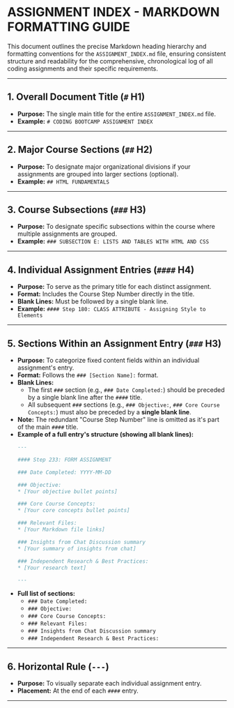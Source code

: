 # ASSIGNMENT INDEX - MARKDOWN FORMATTING GUIDE

This document outlines the precise Markdown heading hierarchy and formatting conventions for the `ASSIGNMENT_INDEX.md` file, ensuring consistent structure and readability for the comprehensive, chronological log of all coding assignments and their specific requirements.

---

## 1. Overall Document Title (`#` H1)
* **Purpose:** The single main title for the entire `ASSIGNMENT_INDEX.md` file.
* **Example:** `# CODING BOOTCAMP ASSIGNMENT INDEX`

---

## 2. Major Course Sections (`##` H2)
* **Purpose:** To designate major organizational divisions if your assignments are grouped into larger sections (optional).
* **Example:** `## HTML FUNDAMENTALS`

---

## 3. Course Subsections (`###` H3)
* **Purpose:** To designate specific subsections within the course where multiple assignments are grouped.
* **Example:** `### SUBSECTION E: LISTS AND TABLES WITH HTML AND CSS`

---

## 4. Individual Assignment Entries (`####` H4)
* **Purpose:** To serve as the primary title for each distinct assignment.
* **Format:** Includes the Course Step Number directly in the title.
* **Blank Lines:** Must be followed by a single blank line.
* **Example:** `#### Step 180: CLASS ATTRIBUTE - Assigning Style to Elements`

---

## 5. Sections Within an Assignment Entry (`###` H3)
* **Purpose:** To categorize fixed content fields within an individual assignment's entry.
* **Format:** Follows the `### [Section Name]:` format.
* **Blank Lines:**
    * The first `###` section (e.g., `### Date Completed:`) should be preceded by a single blank line after the `####` title.
    * All subsequent `###` sections (e.g., `### Objective:`, `### Core Course Concepts:`) must also be preceded by a **single blank line**.
* **Note:** The redundant "Course Step Number" line is omitted as it's part of the main `####` title.
* **Example of a full entry's structure (showing all blank lines):**
    ```markdown
    ---

    #### Step 233: FORM ASSIGNMENT

    ### Date Completed: YYYY-MM-DD

    ### Objective:
    * [Your objective bullet points]

    ### Core Course Concepts:
    * [Your core concepts bullet points]

    ### Relevant Files:
    * [Your Markdown file links]

    ### Insights from Chat Discussion summary
    * [Your summary of insights from chat]

    ### Independent Research & Best Practices:
    * [Your research text]

    ---
    ```
* **Full list of sections:**
    * `### Date Completed:`
    * `### Objective:`
    * `### Core Course Concepts:`
    * `### Relevant Files:`
    * `### Insights from Chat Discussion summary`
    * `### Independent Research & Best Practices:`

---

## 6. Horizontal Rule (`---`)
* **Purpose:** To visually separate each individual assignment entry.
* **Placement:** At the end of each `####` entry.

---
